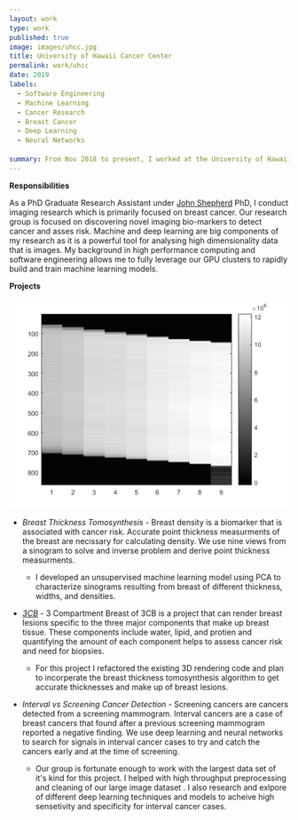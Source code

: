 ```yaml
---
layout: work
type: work
published: true
image: images/uhcc.jpg
title: University of Hawaii Cancer Center
permalink: work/uhcc
date: 2019
labels:
  - Software Engineering
  - Machine Learning
  - Cancer Research
  - Breast Cancer
  - Deep Learning
  - Neural Networks
  
summary: From Nov 2018 to present, I worked at the University of Hawaii Cancer Center in the Shepherd Research Lab(SRL) as a PhD graduate research assistant.
---
```


__Responsibilities__

As a PhD Graduate Research Assistant under [John Shepherd](https://shepherdresearchlab.org/about/our-team/john-shepherd/) PhD, I conduct imaging research which is primarily focused on breast cancer. Our research group is focused on discovering novel imaging bio-markers to detect cancer and asses risk.  Machine and deep learning are big components of my research as it is a powerful tool for analysing high dimensionality data that is images.  My background in high performance computing and software engineering allows me to fully leverage our GPU clusters to rapidly build and train machine learning models.  


**Projects**

<div class="ui images">
  <img class="ui image medium right floated round image" src="../images/real_processed_sinogram.png">
</div>

- _Breast Thickness Tomosynthesis_ - Breast density is a biomarker that is associated with cancer risk.  Accurate point thickness measurments of the breast are necissary for calculating density.  We use nine views from a sinogram to solve and inverse problem and derive point thickness measurments.

    - I developed an unsupervised machine learning model using PCA to characterize sinograms resulting from breast of different thickness, widths, and densities.  
- _[3CB](https://3cb.shepherdresearchlab.org/)_ - 3 Compartment Breast of 3CB is a project that can render breast lesions specific to the three major components that make  up breast tissue.  These components include water, lipid, and protien and quantifying the amount of each component helps to assess cancer risk and need for biopsies.
    - For this project I refactored the existing 3D rendering code and plan to incorperate the breast thickness tomosynthesis algorithm to get accurate thicknesses and make up of breast lesions.    
- _Interval vs Screening Cancer Detection_ - Screening cancers are cancers detected from a screening mammogram.  Interval cancers are a case of breast cancers that found after a previous screening mammogram reported a negative finding.  We use deep learning and neural networks to search for signals in interval cancer cases to try and catch the cancers early and at the time of screening.
    - Our group is fortunate enough to work with the largest data set of it's kind for this project.  I helped with high throughput preprocessing and cleaning of our large image dataset .  I also research and exlpore of different deep learning techniques and models to acheive high sensetivity and specificity for interval cancer cases. 